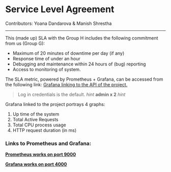 # Service Level Agreement

Contributors:  Yoana Dandarova & Manish Shrestha


----------


This (made up) SLA with the Group H includes the following commitment from us (Group G):

 - Maximum of 20 minutes of downtime per day (if any)
 - Response time of under an hour
 - Debugging and maintenance within 24 hours of (bug) reporting
 - Access to monitoring of system.

The SLA metric, powered by Prometheus + Grafana, can be accessed from the following link:
[Grafana linking to the API of the project.](http://188.226.163.242:4000/dashboard/db/nodeapi-monitoring?from=1510112371364&to=1510173614756&orgId=1)

> Log in credentials is the default. *hint* **admin x 2** *hint*

Grafana linked to the project portrays 4 graphs:

 1. Up time of the system
 2. Total Active Requests
 3. Total CPU process usage
 4. HTTP request duration (in ms)

### **Links to Prometheus and Grafana:**

[**Prometheus works on port 9000**](http://188.226.163.242:9000/)


[**Grafana works on port 4000**](http://188.226.163.242:4000/)
